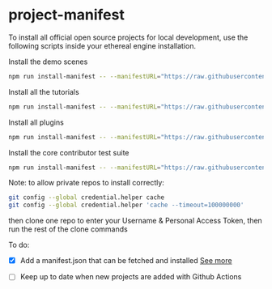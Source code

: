 # project-manifest

To install all official open source projects for local development, use the following scripts inside your ethereal engine installation.

Install the demo scenes
```bash
npm run install-manifest -- --manifestURL="https://raw.githubusercontent.com/EtherealEngine/project-manifest/main/ee-scenes.manifest.json" --branch="dev"
```

Install all the tutorials
```bash
npm run install-manifest -- --manifestURL="https://raw.githubusercontent.com/EtherealEngine/project-manifest/main/ee-tutorials.manifest.json" --branch="dev"
```

Install all plugins
```bash
npm run install-manifest -- --manifestURL="https://raw.githubusercontent.com/EtherealEngine/project-manifest/main/ee-plugins.manifest.json" --branch="dev"
```

Install the core contributor test suite
```bash
npm run install-manifest -- --manifestURL="https://raw.githubusercontent.com/EtherealEngine/project-manifest/main/ee-core.manifest.json" --branch="dev"
```

Note: to allow private repos to install correctly:
```bash
git config --global credential.helper cache
git config --global credential.helper 'cache --timeout=100000000'
```
then clone one repo to enter your Username & Personal Access Token, then run the rest of the clone commands


To do:

- [x] Add a manifest.json that can be fetched and installed [See more](https://github.com/EtherealEngine/etherealengine/issues/5648)
- [ ] Keep up to date when new projects are added with Github Actions


